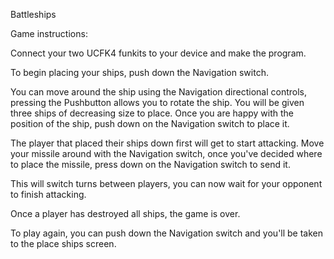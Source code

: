 Battleships


Game instructions:

Connect your two UCFK4 funkits to your device and make the program.

To begin placing your ships, push down the Navigation switch.

You can move around the ship using the Navigation directional controls, pressing the Pushbutton allows you to rotate the ship. You will be given three ships of decreasing size to place.
Once you are happy with the position of the ship, push down on the Navigation switch to place it.

The player that placed their ships down first will get to start attacking. Move your missile around with the Navigation switch, once you've decided where to place the missile, press down on the Navigation switch to send it.

This will switch turns between players, you can now wait for your opponent to finish attacking.

Once a player has destroyed all ships, the game is over.

To play again, you can push down the Navigation switch and you'll be taken to the place ships screen.